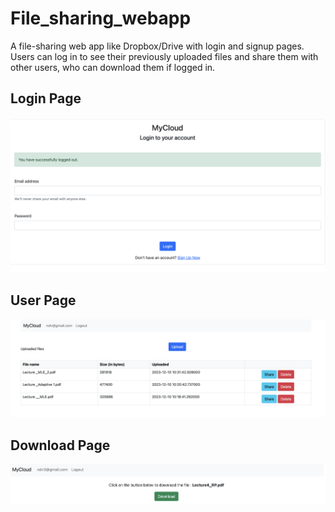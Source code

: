 
# File_sharing_webapp
A file-sharing web app like Dropbox/Drive with login and signup pages. Users can log in to see their previously uploaded files and share them with other users, who can download them if logged in.

## Login Page
![Login Page](https://github.com/ndvHareesh/FileSharingWebApp/blob/main/Screenshots/Login%20Page.png)

## User Page
![Login Page](https://github.com/ndvHareesh/FileSharingWebApp/blob/main/Screenshots/User%20Page.png)

## Download Page
![Login Page](https://github.com/ndvHareesh/FileSharingWebApp/blob/main/Screenshots/Download%20Page.png)

